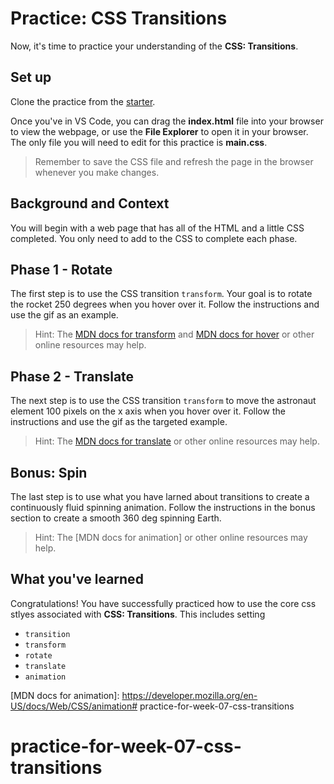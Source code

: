 # Practice: CSS Transitions

Now, it's time to practice your understanding of the
**CSS: Transitions**.

## Set up

Clone the practice from the [starter].

Once you've in VS Code, you can drag the __index.html__ file into your browser
to view the webpage, or use the **File Explorer** to open it in your browser.
The only file you will need to edit for this practice is __main.css__.

> Remember to save the CSS file and refresh the page in the browser whenever you
> make changes.

## Background and Context

You will begin with a web page that has all of the HTML and a little CSS
completed. You only need to add to the CSS to complete each phase.

## Phase 1 - Rotate

The first step is to use the CSS transition `transform`. Your goal is to rotate
the rocket 250 degrees when you hover over it. Follow the instructions and use
the gif as an example.

> Hint:
> The [MDN docs for transform] and [MDN docs for hover] or other online
resources may help.

## Phase 2 - Translate

The next step is to use the CSS transition `transform` to move the astronaut
element 100 pixels on the x axis when you hover over it. Follow the
instructions and use the gif as the targeted example.

> Hint:
> The [MDN docs for translate] or other online resources may help.

## Bonus: Spin

The last step is to use what you have larned about transitions to create
a continuously fluid spinning animation. Follow the instructions in the bonus
section to create a smooth 360 deg spinning Earth.

> Hint:
> The [MDN docs for animation] or other online resources may help.

## What you've learned

Congratulations! You have successfully practiced how to use the core css stlyes
associated with **CSS: Transitions**. This includes setting

* `transition`
* `transform`
* `rotate`
* `translate`
* `animation`

[starter]: https://github.com/appacademy/practice-for-week-07-css-transitions
[MDN docs for transform]: https://developer.mozilla.org/en-US/docs/Web/CSS/transform
[MDN docs for hover]: https://developer.mozilla.org/en-US/docs/Web/CSS/:hover
[MDN docs for translate]: https://developer.mozilla.org/en-US/docs/Web/CSS/transform-function/translate
[MDN docs for animation]: https://developer.mozilla.org/en-US/docs/Web/CSS/animation# practice-for-week-07-css-transitions
# practice-for-week-07-css-transitions
